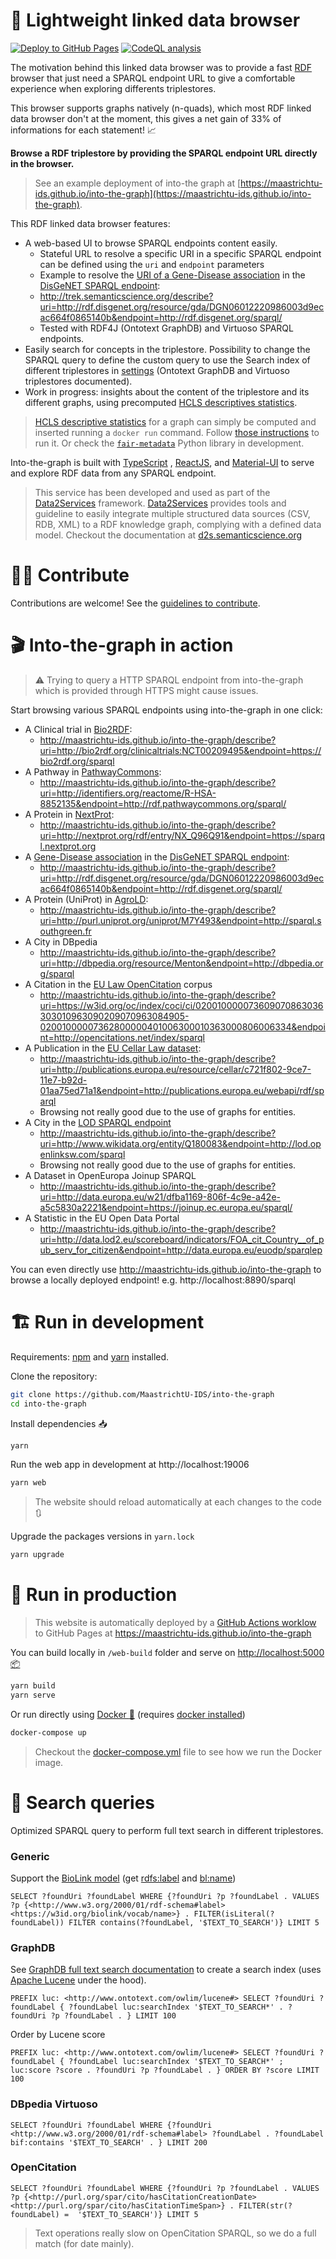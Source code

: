 # 🧭 Lightweight linked data browser

[![Deploy to GitHub Pages](https://github.com/MaastrichtU-IDS/into-the-graph/workflows/Deploy%20website%20to%20GitHub%20Pages/badge.svg)](https://github.com/MaastrichtU-IDS/into-the-graph/actions?query=workflow%3A%22Deploy+website+to+GitHub+Pages%22) [![CodeQL analysis](https://github.com/MaastrichtU-IDS/into-the-graph/workflows/CodeQL%20analysis/badge.svg)](https://github.com/MaastrichtU-IDS/into-the-graph/actions?query=workflow%3A%22CodeQL+analysis%22) 

The motivation behind this linked data browser was to provide a fast [RDF](https://www.w3.org/RDF/) browser that just need a SPARQL endpoint URL to give a comfortable experience when exploring differents triplestores.

This browser supports graphs natively (n-quads), which most RDF linked data browser don't at the moment, this gives a net gain of 33% of informations for each statement! 📈 

**Browse a RDF triplestore by providing the SPARQL endpoint URL directly in the browser.** 

> See an example deployment of into-the graph at [https://maastrichtu-ids.github.io/into-the-graph](https://maastrichtu-ids.github.io/into-the-graph).

This RDF linked data browser features:

* A web-based UI to browse SPARQL endpoints content easily.
  * Stateful URL to resolve a specific URI in a specific SPARQL endpoint can be defined using the `uri` and `endpoint` parameters
  * Example to resolve the [URI of a Gene-Disease association](http://rdf.disgenet.org/resource/gda/DGN06012220986003d9ecac664f0865140b ) in the [DisGeNET SPARQL endpoint](http://rdf.disgenet.org/sparql/):
  * http://trek.semanticscience.org/describe?uri=http://rdf.disgenet.org/resource/gda/DGN06012220986003d9ecac664f0865140b&endpoint=http://rdf.disgenet.org/sparql/
  * Tested with RDF4J (Ontotext GraphDB) and Virtuoso SPARQL endpoints.
* Easily search for concepts in the triplestore. Possibility to change the SPARQL query to define the custom query to use the Search index of different triplestores in [settings](http://trek.semanticscience.org/settings) (Ontotext GraphDB and Virtuoso triplestores documented).
* Work in progress: insights about the content of the triplestore and its different graphs, using precomputed [HCLS descriptives statistics](https://www.w3.org/TR/hcls-dataset/).

> [HCLS descriptive statistics](https://www.w3.org/TR/hcls-dataset/) for a graph can simply be computed and inserted running a `docker run` command. Follow [those instructions](https://github.com/MaastrichtU-IDS/data2services-transform-repository/tree/master/sparql/compute-hcls-stats) to run it. Or check the [`fair-metadata`](https://github.com/MaastrichtU-IDS/fair-metadata) Python library in development.

Into-the-graph is built with [TypeScript](https://www.typescriptlang.org/) , [ReactJS](https://reactjs.org), and [Material-UI](https://material-ui.com/) to serve and explore RDF data from any SPARQL endpoint.

> This service has been developed and used as part of the [Data2Services](http://d2s.semanticscience.org/) framework.  [Data2Services](http://d2s.semanticscience.org/) provides tools and guideline to easily integrate multiple structured data sources (CSV, RDB, XML) to a RDF knowledge graph, complying with a defined data model. Checkout the documentation at [d2s.semanticscience.org](http://d2s.semanticscience.org/)

# 👨‍💻 Contribute

Contributions are welcome! See the [guidelines to contribute](/CONTRIBUTING.md).

# 🎬 Into-the-graph in action

> ⚠️ Trying to query a HTTP SPARQL endpoint from into-the-graph which is provided through HTTPS might cause issues.

Start browsing various SPARQL endpoints using into-the-graph in one click:

* A Clinical trial in [Bio2RDF](https://bio2rdf.org):
  * http://maastrichtu-ids.github.io/into-the-graph/describe?uri=http://bio2rdf.org/clinicaltrials:NCT00209495&endpoint=https://bio2rdf.org/sparql
* A Pathway in [PathwayCommons](http://pathwaycommons.org/):
  * http://maastrichtu-ids.github.io/into-the-graph/describe?uri=http://identifiers.org/reactome/R-HSA-8852135&endpoint=http://rdf.pathwaycommons.org/sparql/
* A Protein in [NextProt](https://www.nextprot.org/):
  * http://maastrichtu-ids.github.io/into-the-graph/describe?uri=http://nextprot.org/rdf/entry/NX_Q96Q91&endpoint=https://sparql.nextprot.org
* A [Gene-Disease association](http://rdf.disgenet.org/resource/gda/DGN06012220986003d9ecac664f0865140b ) in the [DisGeNET SPARQL endpoint](http://rdf.disgenet.org/sparql/):
  * http://maastrichtu-ids.github.io/into-the-graph/describe?uri=http://rdf.disgenet.org/resource/gda/DGN06012220986003d9ecac664f0865140b&endpoint=http://rdf.disgenet.org/sparql/
* A Protein (UniProt) in [AgroLD](http://agrold.southgreen.fr/agrold/):
  * http://maastrichtu-ids.github.io/into-the-graph/describe?uri=http://purl.uniprot.org/uniprot/M7Y493&endpoint=http://sparql.southgreen.fr
* A City in DBpedia
  * http://maastrichtu-ids.github.io/into-the-graph/describe?uri=http://dbpedia.org/resource/Menton&endpoint=http://dbpedia.org/sparql
* A Citation in the [EU Law OpenCitation](http://opencitations.net/) corpus
  * http://maastrichtu-ids.github.io/into-the-graph/describe?uri=https://w3id.org/oc/index/coci/ci/020010000073609070863036303010963090209070963084905-02001000007362800000401006300010363000806006334&endpoint=http://opencitations.net/index/sparql
* A Publication in the [EU Cellar Law dataset](https://data.europa.eu/euodp/en/data/dataset/sparql-cellar-of-the-publications-office): 
  * http://maastrichtu-ids.github.io/into-the-graph/describe?uri=http://publications.europa.eu/resource/cellar/c721f802-9ce7-11e7-b92d-01aa75ed71a1&endpoint=http://publications.europa.eu/webapi/rdf/sparql
  * Browsing not really good due to the use of graphs for entities.
* A City in the [LOD SPARQL endpoint](http://lod.openlinksw.com/sparql) 
  * http://maastrichtu-ids.github.io/into-the-graph/describe?uri=http://www.wikidata.org/entity/Q180083&endpoint=http://lod.openlinksw.com/sparql
  * Browsing not really good due to the use of graphs for entities.
* A Dataset in OpenEuropa Joinup SPARQL
  * http://maastrichtu-ids.github.io/into-the-graph/describe?uri=http://data.europa.eu/w21/dfba1169-806f-4c9e-a42e-a5c5830a2221&endpoint=https://joinup.ec.europa.eu/sparql/
* A Statistic in the EU Open Data Portal
  * http://maastrichtu-ids.github.io/into-the-graph/describe?uri=http://data.lod2.eu/scoreboard/indicators/FOA_cit_Country__of_pub_serv_for_citizen&endpoint=http://data.europa.eu/euodp/sparqlep

You can even directly use http://maastrichtu-ids.github.io/into-the-graph to browse a locally deployed endpoint! e.g. http://localhost:8890/sparql

# 🏗️ Run in development

Requirements:  [npm](https://www.npmjs.com/get-npm) and [yarn](https://classic.yarnpkg.com/en/docs/install/#debian-stable) installed.

Clone the repository:

```bash
git clone https://github.com/MaastrichtU-IDS/into-the-graph
cd into-the-graph
```

Install dependencies :inbox_tray:

```bash
yarn
```

Run the web app in development at http://localhost:19006

```bash
yarn web
```

> The website should reload automatically at each changes to the code :arrows_clockwise:

Upgrade the packages versions in `yarn.lock`

```bash
yarn upgrade
```

# 🚀 Run in production 

> This website is automatically deployed by a [GitHub Actions worklow](https://github.com/MaastrichtU-IDS/into-the-graph/actions?query=workflow%3A%22Deploy+to+GitHub+Pages%22) to GitHub Pages at https://maastrichtu-ids.github.io/into-the-graph

You can build locally in `/web-build` folder and serve on [http://localhost:5000 :package:](http://localhost:5000)

```bash
yarn build
yarn serve
```

Or run directly using [Docker :whale:](https://docs.docker.com/get-docker/) (requires [docker installed](https://docs.docker.com/get-docker/))

```bash
docker-compose up
```

> Checkout the [docker-compose.yml](/docker-compose.yml) file to see how we run the Docker image.

# 🔎 Search queries

Optimized SPARQL query to perform full text search in different triplestores.

### Generic

Support the [BioLink model](https://biolink.github.io/biolink-model/) (get [rdfs:label](http://www.w3.org/2000/01/rdf-schema#label) and [bl:name](https://biolink.github.io/biolink-model/docs/name.html))

```SPARQL
SELECT ?foundUri ?foundLabel WHERE {?foundUri ?p ?foundLabel . VALUES ?p {<http://www.w3.org/2000/01/rdf-schema#label> <https://w3id.org/biolink/vocab/name>} . FILTER(isLiteral(?foundLabel)) FILTER contains(?foundLabel, '$TEXT_TO_SEARCH')} LIMIT 5
```

### GraphDB

See [GraphDB full text search documentation](http://graphdb.ontotext.com/documentation/free/full-text-search.html) to create a search index (uses [Apache Lucene](https://lucene.apache.org/core/) under the hood).

```SPARQL
PREFIX luc: <http://www.ontotext.com/owlim/lucene#> SELECT ?foundUri ?foundLabel { ?foundLabel luc:searchIndex '$TEXT_TO_SEARCH*' . ?foundUri ?p ?foundLabel . } LIMIT 100
```

Order by Lucene score

```SPARQL
PREFIX luc: <http://www.ontotext.com/owlim/lucene#> SELECT ?foundUri ?foundLabel { ?foundLabel luc:searchIndex '$TEXT_TO_SEARCH*' ; luc:score ?score . ?foundUri ?p ?foundLabel . } ORDER BY ?score LIMIT 100
```

### DBpedia Virtuoso

```SPARQL
SELECT ?foundUri ?foundLabel WHERE {?foundUri <http://www.w3.org/2000/01/rdf-schema#label> ?foundLabel . ?foundLabel bif:contains '$TEXT_TO_SEARCH' . } LIMIT 200
```

### OpenCitation

```SPARQL
SELECT ?foundUri ?foundLabel WHERE {?foundUri ?p ?foundLabel . VALUES ?p {<http://purl.org/spar/cito/hasCitationCreationDate> <http://purl.org/spar/cito/hasCitationTimeSpan>} . FILTER(str(?foundLabel) =  '$TEXT_TO_SEARCH')} LIMIT 5
```

> Text operations really slow on OpenCitation SPARQL, so we do a full match (for date mainly).